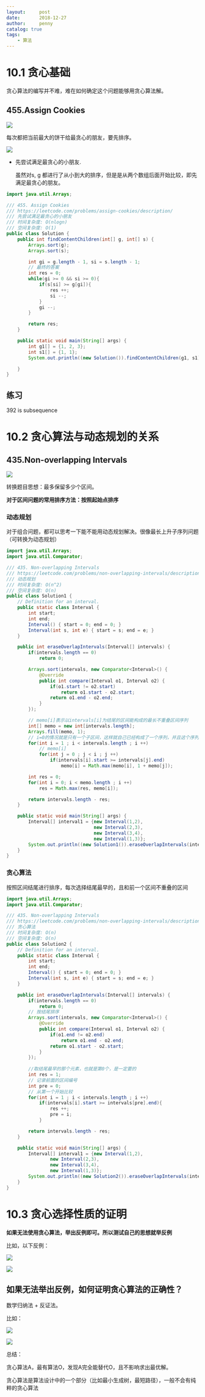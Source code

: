```yaml
---
layout:     post
date:       2018-12-27
author:     penny
catalog: true
tags:
    - 算法
---
```


# 10.1 贪心基础 

贪心算法的编写并不难，难在如何确定这个问题能够用贪心算法解。

## 455.Assign Cookies

![](assets/006tKfTcgy1g0xzs1hciaj30zi0j87fk.jpg)

每次都把当前最大的饼干给最贪心的朋友，要先排序。

![](assets/006tKfTcgy1g0xzscxyuhj30hb0b9wg3.jpg)


- 先尝试满足最贪心的小朋友.

  虽然对s, g 都进行了从小到大的排序，但是是从两个数组后面开始比较，即先满足最贪心的朋友。

```java
import java.util.Arrays;

/// 455. Assign Cookies
/// https://leetcode.com/problems/assign-cookies/description/
/// 先尝试满足最贪心的小朋友
/// 时间复杂度: O(nlogn)
/// 空间复杂度: O(1)
public class Solution {
    public int findContentChildren(int[] g, int[] s) {
        Arrays.sort(g);
        Arrays.sort(s);

        int gi = g.length - 1, si = s.length - 1;
        // 最终的答案
        int res = 0;
        while(gi >= 0 && si >= 0){
            if(s[si] >= g[gi]){
                res ++;
                si --;
            }
            gi --;
        }

        return res;
    }

    public static void main(String[] args) {
        int g1[] = {1, 2, 3};
        int s1[] = {1, 1};
        System.out.println((new Solution()).findContentChildren(g1, s1));

    }
}
```

## 练习

392 is subsequence

# 10.2 贪心算法与动态规划的关系 

## 435.Non-overlapping Intervals

![](assets/006tKfTcgy1g0xzsrasslj30xq0hbdns.jpg)

转换题目思想：最多保留多少个区间。

**对于区间问题的常用排序方法：按照起始点排序**

### 动态规划

对于组合问题，都可以思考一下能不能用动态规划解决。很像最长上升子序列问题（可转换为动态规划）

```java
import java.util.Arrays;
import java.util.Comparator;

/// 435. Non-overlapping Intervals
/// https://leetcode.com/problems/non-overlapping-intervals/description/
/// 动态规划
/// 时间复杂度: O(n^2)
/// 空间复杂度: O(n)
public class Solution1 {
    // Definition for an interval.
    public static class Interval {
        int start;
        int end;
        Interval() { start = 0; end = 0; }
        Interval(int s, int e) { start = s; end = e; }
    }

    public int eraseOverlapIntervals(Interval[] intervals) {
        if(intervals.length == 0)
            return 0;

        Arrays.sort(intervals, new Comparator<Interval>() {
            @Override
            public int compare(Interval o1, Interval o2) {
                if(o1.start != o2.start)
                    return o1.start - o2.start;
                return o1.end - o2.end;
            }
        });

        // memo[i]表示以intervals[i]为结尾的区间能构成的最长不重叠区间序列
        int[] memo = new int[intervals.length];
        Arrays.fill(memo, 1);
        // i=0的情况就是只有一个子区间，这样就自己已经构成了一个序列，并且这个序列的结果已经银行在了memo中，答案就是1.
        for(int i = 1 ; i < intervals.length ; i ++)
            // memo[i]
            for(int j = 0 ; j < i ; j ++)
                if(intervals[i].start >= intervals[j].end)
                    memo[i] = Math.max(memo[i], 1 + memo[j]);

        int res = 0;
        for(int i = 0; i < memo.length ; i ++)
            res = Math.max(res, memo[i]);

        return intervals.length - res;
    }

    public static void main(String[] args) {
        Interval[] interval1 = {new Interval(1,2),
                                new Interval(2,3),
                                new Interval(3,4),
                                new Interval(1,3)};
        System.out.println((new Solution1()).eraseOverlapIntervals(interval1));
    }
}
```

### 贪心算法

按照区间结尾进行排序，每次选择结尾最早的，且和前一个区间不重叠的区间


```java
import java.util.Arrays;
import java.util.Comparator;

/// 435. Non-overlapping Intervals
/// https://leetcode.com/problems/non-overlapping-intervals/description/
/// 贪心算法
/// 时间复杂度: O(n)
/// 空间复杂度: O(n)
public class Solution2 {
    // Definition for an interval.
    public static class Interval {
        int start;
        int end;
        Interval() { start = 0; end = 0; }
        Interval(int s, int e) { start = s; end = e; }
    }

    public int eraseOverlapIntervals(Interval[] intervals) {
        if(intervals.length == 0)
            return 0;
		// 按结尾排序
        Arrays.sort(intervals, new Comparator<Interval>() {
            @Override
            public int compare(Interval o1, Interval o2) {
                if(o1.end != o2.end)
                    return o1.end - o2.end;
                return o1.start - o2.start;
            }
        });
		
        //取结尾最早的那个元素，也就是第0个，是一定要的
        int res = 1;
        // 记录前面的区间编号
        int pre = 0;
        // 从第一个开始比较
        for(int i = 1 ; i < intervals.length ; i ++)
            if(intervals[i].start >= intervals[pre].end){
                res ++;
                pre = i;
            }

        return intervals.length - res;
    }

    public static void main(String[] args) {
        Interval[] interval1 = {new Interval(1,2),
                new Interval(2,3),
                new Interval(3,4),
                new Interval(1,3)};
        System.out.println((new Solution2()).eraseOverlapIntervals(interval1));
    }
}
```

# 10.3 贪心选择性质的证明

**如果无法使用贪心算法，举出反例即可。所以测试自己的思想就举反例**

比如，以下反例：

![](assets/006tKfTcgy1g0xzukbirnj30zd0jkgqz.jpg)

![](assets/006tKfTcgy1g0xzuuup6hj30wi0iqgsm.jpg)


## 如果无法举出反例，如何证明贪心算法的正确性？

数学归纳法 + 反证法。

比如：

![](assets/006tKfTcgy1g0xzv5vyzjj30z40doagw.jpg)

![](assets/006tKfTcgy1g0xzw2v4p2j30z30aqwja.jpg)

总结：

贪心算法A，最有算法O，发现A完全能替代O，且不影响求出最优解。


贪心算法是算法设计中的一个部分（比如最小生成树，最短路径），一般不会有纯粹的贪心算法